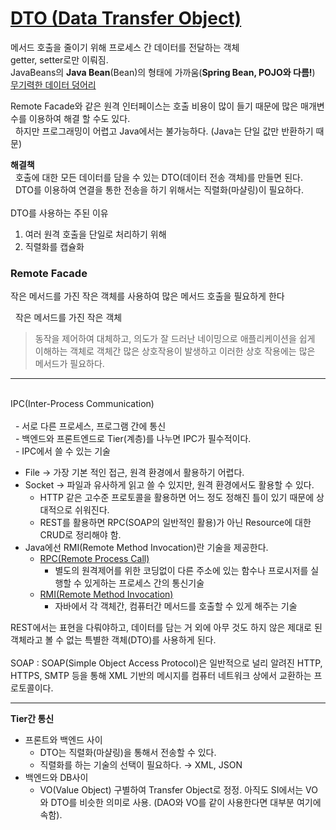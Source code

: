 # [DTO (Data Transfer Object)](https://martinfowler.com/eaaCatalog/dataTransferObject.html)
메서드 호출을 줄이기 위해 프로세스 간 데이터를 전달하는 객체<br>
getter, setter로만 이뤄짐.<br>
JavaBeans의 **Java Bean**(Bean)의 형태에 가까움(**Spring Bean, POJO와 다름!**)<br>
[무기력한 데이터 덩어리](https://martinfowler.com/bliki/AnemicDomainModel.html)

Remote Facade와 같은 원격 인터페이스는 호출 비용이 많이 들기 때문에 많은 매개변수를 이용하여 해결 할 수도 있다.<br>
&nbsp; 하지만 프로그래밍이 어렵고 Java에서는 불가능하다. (Java는 단일 값만 반환하기 때문)<vr>

**해결책**<br>
&nbsp; 호출에 대한 모든 데이터를 담을 수 있는 DTO(데이터 전송 객체)를 만들면 된다.<br>
&nbsp; DTO를 이용하여 연결을 통한 전송을 하기 위해서는 직렬화(마샬링)이 필요하다.
<br><br>
DTO를 사용하는 주된 이유<br>
1. 여러 원격 호출을 단일로 처리하기 위해
2. 직렬화를 캡슐화

### Remote Facade
작은 메서드를 가진 작은 객체를 사용하여 많은 메서드 호출을 필요하게 한다<br>

&nbsp; 작은 메서드를 가진 작은 객체
> 동작을 제어하여 대체하고, 의도가 잘 드러난 네이밍으로 애플리케이션을 쉽게 이해하는 객체로 객체간 많은 상호작용이 발생하고 이러한 상호 작용에는 많은 메서드가 필요하다.
---
<br>
IPC(Inter-Process Communication) 
<br><br>
&nbsp; - 서로 다른 프로세스, 프로그램 간에 통신<br>
&nbsp; - 백엔드와 프론트엔드로 Tier(계층)를 나누면 IPC가 필수적이다.<br>
&nbsp; - IPC에서 쓸 수 있는 기술<br>

- File &rarr; 가장 기본 적인 접근, 원격 환경에서 활용하기 어렵다.
- Socket &rarr; 파일과 유사하게 읽고 쓸 수 있지만, 원격 환경에서도 활용할 수 있다.
  + HTTP 같은 고수준 프로토콜을 활용하면 어느 정도 정해진 틀이 있기 때문에 상대적으로 쉬워진다.
  + REST를 활용하면 RPC(SOAP의 일반적인 활용)가 아닌 Resource에 대한 CRUD로 정리해야 함.
- Java에선 RMI(Remote Method Invocation)란 기술을 제공한다.
  + [RPC(Remote Process Call)](https://ko.wikipedia.org/wiki/%EC%9B%90%EA%B2%A9_%ED%94%84%EB%A1%9C%EC%8B%9C%EC%A0%80_%ED%98%B8%EC%B6%9C)<br> 
    - 별도의 원격제어를 위한 코딩없이 다른 주소에 있는 함수나 프로시저를 실행할 수 있게하는 프로세스 간의 통신기술
  + [RMI(Remote Method Invocation)](https://ko.wikipedia.org/wiki/%EC%9E%90%EB%B0%94_%EC%9B%90%EA%B2%A9_%ED%95%A8%EC%88%98_%ED%98%B8%EC%B6%9C)<br>
    + 자바에서 각 객체간, 컴퓨터간 메서드를 호출할 수 있게 해주는 기술

REST에서는 표현을 다뤄야하고, 데이터를 담는 거 외에 아무 것도 하지 않은 제대로 된 객체라고 볼 수 없는 특별한 객체(DTO)를 사용하게 된다.<br><br>
SOAP : SOAP(Simple Object Access Protocol)은 일반적으로 널리 알려진 HTTP, HTTPS, SMTP 등을 통해 XML 기반의 메시지를 컴퓨터 네트워크 상에서 교환하는 프로토콜이다. 

---

**Tier간 통신**
<br>
- 프론트와 백엔드 사이
  + DTO는 직렬화(마샬링)을 통해서 전송할 수 있다.
  + 직렬화를 하는 기술의 선택이 필요하다. &rarr; XML, JSON
- 백엔드와 DB사이
  + VO(Value Object) 구별하여 Transfer Object로 정정. 아직도 SI에서는 VO와 DTO를 비슷한 의미로 사용. (DAO와 VO를 같이 사용한다면 대부분 여기에 속함).











